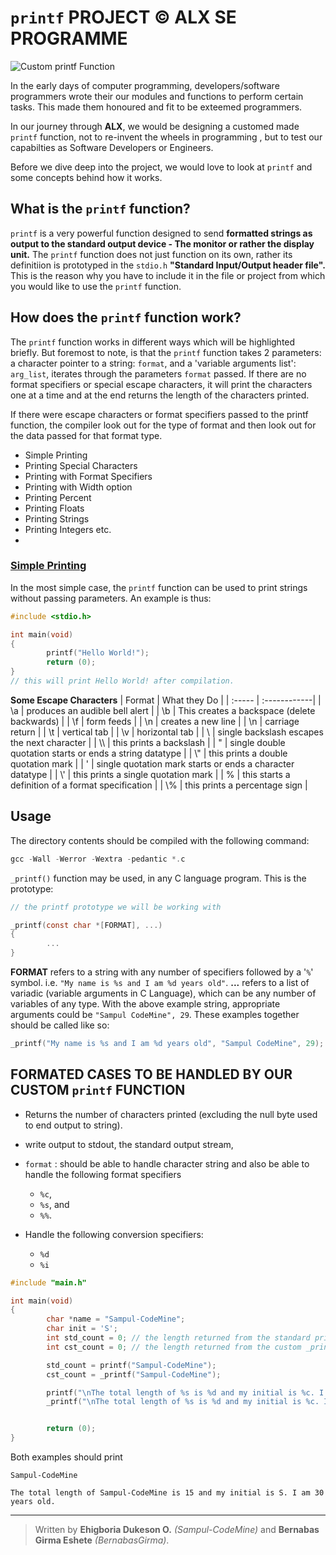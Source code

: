 # `printf` PROJECT &copy; ALX SE PROGRAMME

![Custom printf  Function](https://user-images.githubusercontent.com/93384140/214538423-d7b17d8e-3dcc-4b9e-8041-eba0d1b88bb3.PNG)


In the early days of computer programming, developers/software programmers wrote their our modules and functions to perform certain tasks. This made them honoured and fit to be exteemed programmers.

In our journey through **ALX**, we would be designing a customed made `printf` function, not to re-invent the wheels in programming , but to test our capabilties as Software Developers or Engineers.

Before we dive deep into the project, we would love to look at `printf` and some concepts behind how it works.

## What is the `printf` function?

`printf` is a very powerful function designed to send **formatted strings as output to the standard output device - The monitor or rather the display unit.** The `printf` function does not just function on its own, rather its definitiion is prototyped in the `stdio.h` **"Standard Input/Output header file".** This is the reason why you have to include it in the file or project from which you would like to use the `printf` function.

## How does the `printf` function work?

The `printf` function works in different ways which will be highlighted briefly. But foremost to note, is that the `printf` function takes 2 parameters: a character pointer to a string: `format`, and a 'variable arguments list': `arg_list`, iterates through the parameters `format` passed. If there are no format specifiers or special escape characters, it will print the characters one at a time and at the end returns the length of the characters printed.

If there were escape characters or format specifiers passed to the printf function, the compiler look out for the type of format and then look out for the data passed for that format type.

- Simple Printing
- Printing Special Characters
- Printing with Format Specifiers
- Printing with Width option
- Printing Percent
- Printing Floats
- Printing Strings
- Printing Integers etc.
-

### [Simple Printing](#simple)

In the most simple case, the `printf` function can be used to print strings without passing parameters. An example is thus:

```c
#include <stdio.h>

int main(void)
{
        printf("Hello World!");
        return (0);
}
// this will print Hello World! after compilation.
```

**Some Escape Characters**
| Format | What they Do |
| :----- | :------------|
| \a | produces an audible bell alert |
| \b | This creates a backspace (delete backwards) |
| \f | form feeds |
| \n | creates a new line |
| \n | carriage return |
| \t | vertical tab |
| \v | horizontal tab |
| \  | single backslash escapes the next character |
| \\\ | this prints a backslash |
| "  | single double quotation starts or ends a string datatype |
| \\" | this prints a double quotation mark |
| '  | single quotation mark starts or ends a character datatype |
| \\' | this prints a single quotation mark |
| %  | this starts a definition of a format specification |
| \\% | this prints a percentage sign |

## Usage

The directory contents should be compiled with the following command:

```c
gcc -Wall -Werror -Wextra -pedantic *.c
```

`_printf()` function may be used, in any C language program.  This is the
prototype:

```c
// the printf prototype we will be working with

_printf(const char *[FORMAT], ...)
{
        ... 
}
```

**FORMAT** refers to a string with any number of specifiers followed by a '`%`'
symbol.  i.e. `"My name is %s and I am %d years old"`.  **...** refers to a
list of variadic (variable arguments in C Language), which can be any number of
variables of any type.  With the above example string, appropriate arguments
could be `"Sampul CodeMine", 29`.  These examples together should be called
like so:

```c
_printf("My name is %s and I am %d years old", "Sampul CodeMine", 29);
```

## FORMATED CASES TO BE HANDLED BY OUR CUSTOM `printf` FUNCTION

- Returns the number of characters printed (excluding the null byte used to end output to string).
- write output to stdout, the standard output stream,
- `format` : should be able to handle character string and also be able to handle the following format specifiers 
  - `%c`, 
  - `%s`, and
  - `%%`.

- Handle the following conversion specifiers:
   - `%d`
   - `%i`
  
```c
#include "main.h"

int main(void)
{
        char *name = "Sampul-CodeMine";
        char init = 'S';
        int std_count = 0; // the length returned from the standard printf 
        int cst_count = 0; // the length returned from the custom _printf

        std_count = printf("Sampul-CodeMine");
        cst_count = _printf("Sampul-CodeMine");

        printf("\nThe total length of %s is %d and my initial is %c. I am %i years old.", name, std_count, init, 30);
        _printf("\nThe total length of %s is %d and my initial is %c. I am %i years old.", name, cst_count, init, 30);


        return (0);
}
```

Both examples should print

`Sampul-CodeMine`

`The total length of Sampul-CodeMine is 15 and my initial is S. I am 30 years old.`

---

> Written by **Ehigboria Dukeson O.** *(Sampul-CodeMine)* and **Bernabas Girma Eshete** *(BernabasGirma)*.
